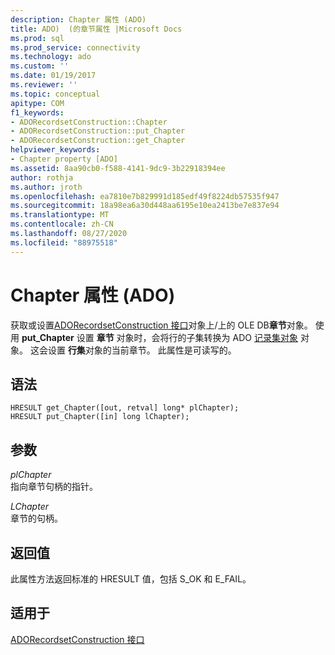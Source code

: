 ```yaml
---
description: Chapter 属性 (ADO)
title: ADO)  (的章节属性 |Microsoft Docs
ms.prod: sql
ms.prod_service: connectivity
ms.technology: ado
ms.custom: ''
ms.date: 01/19/2017
ms.reviewer: ''
ms.topic: conceptual
apitype: COM
f1_keywords:
- ADORecordsetConstruction::Chapter
- ADORecordsetConstruction::put_Chapter
- ADORecordsetConstruction::get_Chapter
helpviewer_keywords:
- Chapter property [ADO]
ms.assetid: 8aa90cb0-f588-4141-9dc9-3b22918394ee
author: rothja
ms.author: jroth
ms.openlocfilehash: ea7810e7b829991d185edf49f8224db57535f947
ms.sourcegitcommit: 18a98ea6a30d448aa6195e10ea2413be7e837e94
ms.translationtype: MT
ms.contentlocale: zh-CN
ms.lasthandoff: 08/27/2020
ms.locfileid: "88975518"
---
```

# <a name="chapter-property-ado"></a>Chapter 属性 (ADO)
获取或设置[ADORecordsetConstruction 接口](./adorecordsetconstruction-interface.md)对象上/上的 OLE DB**章节**对象。 使用 **put_Chapter** 设置 **章节** 对象时，会将行的子集转换为 ADO [记录集对象](./recordset-object-ado.md) 对象。 这会设置 **行集**对象的当前章节。 此属性是可读写的。  
  
## <a name="syntax"></a>语法  
  
```  
HRESULT get_Chapter([out, retval] long* plChapter);  
HRESULT put_Chapter([in] long lChapter);  
```  
  
## <a name="parameters"></a>参数  
 *plChapter*  
 指向章节句柄的指针。  
  
 *LChapter*  
 章节的句柄。  
  
## <a name="return-values"></a>返回值  
 此属性方法返回标准的 HRESULT 值，包括 S_OK 和 E_FAIL。  
  
## <a name="applies-to"></a>适用于  
 [ADORecordsetConstruction 接口](./adorecordsetconstruction-interface.md)